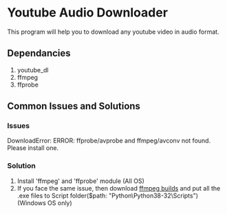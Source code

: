 # Youtube Audio Downloader

This program will help you to download any youtube video in audio format.


## Dependancies
1.  youtube_dl
2. ffmpeg
3. ffprobe

## Common Issues and Solutions
### Issues
DownloadError: ERROR: ffprobe/avprobe and ffmpeg/avconv not found. Please install one.
### Solution
1. Install 'ffmpeg' and 'ffprobe' module (All OS)
2. If you face the same issue, then download [ffmpeg builds](https://ffmpeg.zeranoe.com/builds/) and put all the .exe files to Script folder($path: "Python\Python38-32\Scripts") (Windows OS only)
